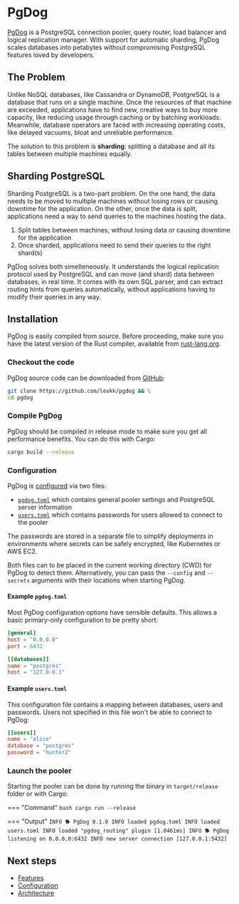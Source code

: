 # PgDog

[PgDog](https://github.com/levkk/pgdog) is a PostgreSQL connection pooler, query router, load balancer and logical replication manager. With support for automatic sharding, PgDog scales databases into petabytes without compromising PostgreSQL features loved by developers.

## The Problem

Unlike NoSQL databases, like Cassandra or DynamoDB, PostgreSQL is a database that runs on a single machine. Once the resources of that machine are exceeded, applications have to find new, creative ways to buy more capacity, like reducing usage through caching or by batching workloads. Meanwhile, database operators are faced with increasing operating costs, like delayed vacuums, bloat and unreliable performance.

The solution to this problem is **sharding**: splitting a database and all its tables between multiple machines equally.

## Sharding PostgreSQL

Sharding PostgreSQL is a two-part problem. On the one hand, the data needs to be moved to multiple machines without losing rows or causing downtime for the application. On the other, once the data is split, applications need a way to send queries to the machines hosting the data.

1. Split tables between machines, without losing data or causing downtime for the application
2. Once sharded, applications need to send their queries to the right shard(s)

PgDog solves both simelteneously. It understands the logical replication protocol used by PostgreSQL and can move (and shard) data between databases, in real time. It comes with its own SQL parser, and can extract routing hints from queries automatically, without applications having to modify their queries in any way.

## Installation

PgDog is easily compiled from source. Before proceeding, make sure you have the latest version of the Rust
compiler, available from [rust-lang.org](https://rust-lang.org).

### Checkout the code

PgDog source code can be downloaded from [GitHub](https://github.com/levkk/pgdog):

```bash
git clone https://github.com/levkk/pgdog && \
cd pgdog
```

### Compile PgDog

PgDog should be compiled in release mode to make sure you get all performance benefits. You can do this with Cargo:

```bash
cargo build --release
```

### Configuration

PgDog is [configured](configuration/index.md) via two files:

* [`pgdog.toml`](configuration/index.md) which contains general pooler settings and PostgreSQL server information
* [`users.toml`](configuration/users.toml/users.md) which contains passwords for users allowed to connect to the pooler

The passwords are stored in a separate file to simplify deployments in environments where
secrets can be safely encrypted, like Kubernetes or AWS EC2.

Both files can to be placed in the current working directory (CWD) for PgDog to detect them. Alternatively,
you can pass the `--config` and `--secrets` arguments with their locations when starting PgDog.

#### Example `pgdog.toml`

Most PgDog configuration options have sensible defaults. This allows a basic primary-only configuration to be pretty short:

```toml
[general]
host = "0.0.0.0"
port = 6432

[[databases]]
name = "postgres"
host = "127.0.0.1"
```

#### Example `users.toml`

This configuration file contains a mapping between databases, users and passwords. Users not specified in this file
won't be able to connect to PgDog:

```toml
[[users]]
name = "alice"
database = "postgres"
password = "hunter2"
```

### Launch the pooler

Starting the pooler can be done by running the binary in `target/release` folder or with Cargo:


=== "Command"
    ```bash
    cargo run --release
    ```

=== "Output"
    ```
    INFO 🐕 PgDog 0.1.0
    INFO loaded pgdog.toml
    INFO loaded users.toml
    INFO loaded "pgdog_routing" plugin [1.0461ms]
    INFO 🐕 PgDog listening on 0.0.0.0:6432
    INFO new server connection [127.0.0.1:5432]
    ```

## Next steps

* [Features](features/index.md)
* [Configuration](configuration/index.md)
* [Architecture](architecture/index.md)
